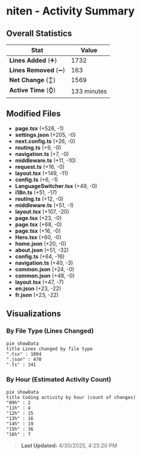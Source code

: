 # niten - Activity Summary 

## Overall Statistics

| Stat                   | Value                                                             |
| ---------------------- | ----------------------------------------------------------------- |
| **Lines Added** (➕)   | 1732                                          |
| **Lines Removed** (➖) | 163                                        |
| **Net Change** (↕)    | 1569                |
| **Active Time** (⌚)   | 133 minutes |


## Modified Files
- **page.tsx** (+526, -1)
- **settings.json** (+205, -0)
- **next.config.ts** (+26, -0)
- **routing.ts** (+9, -0)
- **navigation.ts** (+7, -0)
- **middleware.ts** (+11, -10)
- **request.ts** (+16, -0)
- **layout.tsx** (+149, -11)
- **config.ts** (+6, -1)
- **LanguageSwitcher.tsx** (+49, -0)
- **i18n.ts** (+51, -17)
- **routing.ts** (+12, -0)
- **middleware.ts** (+51, -1)
- **layout.tsx** (+107, -20)
- **page.tsx** (+23, -0)
- **page.tsx** (+68, -0)
- **page.tsx** (+16, -0)
- **Hero.tsx** (+60, -0)
- **home.json** (+20, -0)
- **about.json** (+51, -32)
- **config.ts** (+64, -16)
- **navigation.ts** (+40, -3)
- **common.json** (+24, -0)
- **common.json** (+48, -0)
- **layout.tsx** (+47, -7)
- **en.json** (+23, -22)
- **fr.json** (+23, -22)

## Visualizations

### By File Type (Lines Changed)

```mermaid
pie showData
title Lines changed by file type
".tsx" : 1084
".json" : 470
".ts" : 341
```

### By Hour (Estimated Activity Count)

```mermaid
pie showData
title Coding activity by hour (count of changes)
"09h" : 2
"11h" : 4
"12h" : 15
"13h" : 16
"14h" : 19
"15h" : 36
"16h" : 7
```


> **Last Updated:** 4/30/2025, 4:25:20 PM